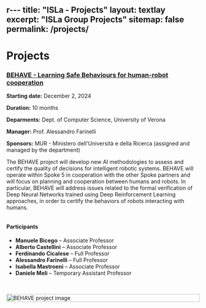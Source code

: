 r---
title: "ISLa - Projects"
layout: textlay
excerpt: "ISLa Group Projects"
sitemap: false
permalink: /projects/
---

# Projects

### [BEHAVE - Learning Safe Behaviours for human-robot cooperation](https://isla-lab.github.io/projects/)

**Starting date:** December 2, 2024

**Duration:** 10 months

**Deparments:** Dept. of Computer Science, University of Verona

**Manager:** Prof. Alessandro Farinelli

**Sponsors:** MUR - Ministero dell'Università e della Ricerca (assigned and managed by the department)


The BEHAVE project will develop new AI methodologies to assess and certify the quality of decisions for intelligent robotic systems. BEHAVE will operate within Spoke 5 in cooperation with the other Spoke partners and will focus on planning and cooperation between humans and robots.
In particular, BEHAVE will address issues related to the formal verification of Deep Neural Networks trained using Deep Reinforcement Learning approaches, in order to certify the behaviors of robots interacting with humans.

<div style="display: flex; flex-wrap: wrap; align-items: center; gap: 2rem;">

<div style="flex: 1; min-width: 250px;">
<h4>Participants</h4>
<ul>
  <li><strong>Manuele Bicego</strong> – Associate Professor</li>
  <li><strong>Alberto Castellini</strong> – Associate Professor</li>
  <li><strong>Ferdinando Cicalese</strong> – Full Professor</li>
  <li><strong>Alessandro Farinelli</strong> – Full Professor</li>
  <li><strong>Isabella Mastroeni</strong> – Associate Professor</li>
  <li><strong>Daniele Meli</strong> – Temporary Assistant Professor</li>
</ul>
</div>

<div style="flex: 1; min-width: 250px;">
  <img src="{{ site.url }}{{ site.baseurl }}/images/projects/behave.png" alt="BEHAVE project image" style="width: 100%; height: auto;" />
</div>

</div>
